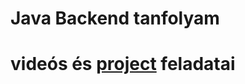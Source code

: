 # Java Backend tanfolyam 
# videós és [project](https://github.com/BruzsaLaszlo/java-sv2-labs/tree/master/src/main/java/projects) feladatai
